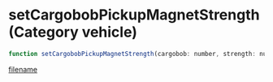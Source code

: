 # setCargobobPickupMagnetStrength (Category vehicle)

```js
function setCargobobPickupMagnetStrength(cargobob: number, strength: number): void
```

[filename](setCargobobPickupMagnetStrength_m.md ':include')